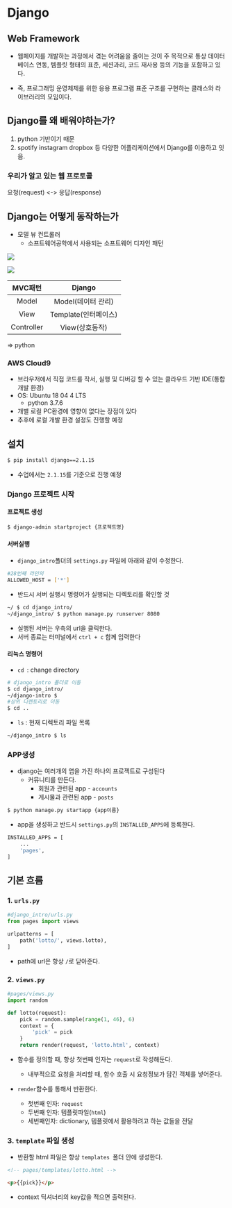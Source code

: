 # Django



## Web Framework

- 웹페이지를 개발하는 과정에서 겪는 어려움을 줄이는 것이 주 목적으로 통상 데이터 베이스 연동, 템플릿 형태의 표준, 세션과리, 코드 재사용 등의 기능을 포함하고 있다.

- 즉, 프로그래밍 운영체제를 위한 응용 프로그램 표준 구조를 구현하는 클래스와 라이브러리의 모임이다.



## Django를 왜 배워야하는가?

1. python 기반이기 때문
2. spotify instagram dropbox 등 다양한 어플리케이션에서 Django를 이용하고 잇음.



### 우리가 알고 있는 웹 프로토콜

요청(request) <-> 응답(response)



## Django는 어떻게 동작하는가

- 모델 뷰 컨트롤러
  - 소프트웨어공학에서 사용되는 소프트웨어 디자인 패턴

![](D:\lecture\django\django_work.png)

![](D://lecture/django/django.png)

|  MVC패턴   |        Django        |
| :--------: | :------------------: |
|   Model    |  Model(데이터 관리)  |
|    View    | Template(인터페이스) |
| Controller |    View(상호동작)    |

=> python



### AWS Cloud9

- 브라우저에서 직접 코드를 작서, 실행 및 디버깅 할 수 있는 클라우드 기반 IDE(통합 개발 환경)
- OS: Ubuntu 18 04 4 LTS
  - python 3.7.6
- 개별 로컬 PC환경에 영향이 없다는 장점이 있다
- 추후에 로컬 개발 환경 설정도 진행할 예정



## 설치

```bash
$ pip install django==2.1.15
```

- 수업에서는 `2.1.15`를 기준으로 진행 예정



### Django 프로젝트 시작

#### 프로젝트 생성

``` bash
$ django-admin startproject {프로젝트명}
```

#### 서버실행

- `django_intro`폴더의 `settings.py` 파일에 아래와 같이 수정한다.

```bash
#28번째 라인의
ALLOWED_HOST = ['*']
```



- 반드시 서버 실행시 명령어가 실행되는 디렉토리를 확인할 것

```bash
~/ $ cd django_intro/
~/django_intro/ $ python manage.py runserver 8080
```

- 실행된 서버는 우측의 url을 클릭한다.
- 서버 종료는 터미널에서 `ctrl + c` 함께 입력한다



#### 리눅스 명령어

- `cd `: change directory

```bash
# django_intro 폴더로 이동
$ cd django_intro/
~/django-intro $
#상위 디렌토리로 이동
$ cd ..
```



- `ls` : 현재 디렉토리 파일 목록

```bash
~/django_intro $ ls

```



### APP생성

- django는 여러개의 앱을 가진 하나의 프로젝트로 구성된다
  - 커뮤니티를 만든다.
    - 회원과 관련된 app - `accounts`
    - 게시물과 관련된 app - `posts`

```bash
$ python manage.py startapp {app이름}
```

- app을 생성하고 반드시 `settings.py`의 `INSTALLED_APPS`에 등록한다.

```BASH
INSTALLED_APPS = [
	...
	'pages',
]
```





## 기본 흐름

### 1. `urls.py`

```python
#django_intro/urls.py
from pages import views

urlpatterns = [
	path('lotto/', views.lotto),
]
```

- path에 url은 항상 `/`로 닫아준다.



### 2. `views.py`

```python
#pages/views.py
import random

def lotto(request):
    pick = random.sample(range(1, 46), 6)
    context = {
        'pick' = pick
    }
    return render(request, 'lotto.html', context)
```

- 함수를 정의할 때, 항상 첫번째 인자는 `request`로 작성해둔다.
  - 내부적으로 요청을 처리할 때, 함수 호출 시 요청정보가 담긴 객체를 넣어준다.

- `render`함수를 통해서 반환한다.
  - 첫번째 인자: `request`
  - 두번째 인자: 템플릿파일(`html`)
  - 세번째인자: dictionary, 템플릿에서 활용하려고 하는 값들을 전달



### 3. `template` 파일 생성

- 반환할 html 파일은 항상 `templates `폴더 안에 생성한다.

```html
<!-- pages/templates/lotto.html -->

<p>{{pick}}</p>
```

- context 딕셔너리의 key값을 적으면 출력된다.

